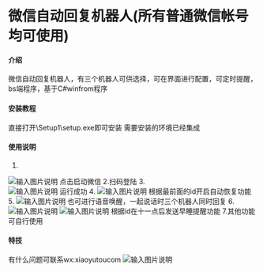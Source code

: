 # 微信自动回复机器人(所有普通微信帐号均可使用)

#### 介绍
微信自动回复机器人，有三个机器人可供选择，可在界面进行配置，可定时提醒，bs端程序，基于C#winfrom程序

#### 安装教程

直接打开\Setup1\setup.exe即可安装 需要安装的环境已经集成

#### 使用说明

1.  
![输入图片说明](https://images.gitee.com/uploads/images/2021/0422/105644_263af14c_900197.png "屏幕截图.png")
点击启动微信
2.扫码登陆
3.  
![输入图片说明](https://images.gitee.com/uploads/images/2021/0422/105927_4b08b0ee_900197.png "屏幕截图.png")
运行成功
4.
![输入图片说明](https://images.gitee.com/uploads/images/2021/0422/110024_af11af91_900197.png "屏幕截图.png")
根据最前面的id开启自动恢复功能
5.
![输入图片说明](https://images.gitee.com/uploads/images/2021/0422/110320_42612e94_900197.png "屏幕截图.png")
也可进行语音唤醒，一起说话时三个机器人同时回复
6.
![输入图片说明](https://images.gitee.com/uploads/images/2021/0422/110503_2c4d1a7b_900197.png "屏幕截图.png")
![输入图片说明](https://images.gitee.com/uploads/images/2021/0422/110539_c25b91cd_900197.png "屏幕截图.png")
根据id在十一点后发送早睡提醒功能
7.其他功能可自行使用
#### 特技
有什么问题可联系wx:xiaoyutoucom
![输入图片说明](https://images.gitee.com/uploads/images/2021/0425/090631_1cd45fea_900197.png "屏幕截图.png")

